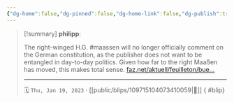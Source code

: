 ```yaml
---
{"dg-home":false,"dg-pinned":false,"dg-home-link":false,"dg-publish":true,"tags":["dgblip"],"disabled rules":["yaml-title","yaml-title-alias","file-name-heading"],"title":"philipp on mastodon @ 2023-01-19","created-date":"2023-01-19T09:13:50","id":109715104073410060,"updated-date":"2025-05-02T08:50:43","dg-path":"blips/109715104073410059.md","permalink":"/blips/109715104073410059/","dgPassFrontmatter":true}
---
```


> [!summary] **philipp**:
>
> The right-winged H.G. #maassen  will no longer officially comment on the German constitution, as the publisher does not want to be entangled in day-to-day politics.
> Given how far to the right Maaßen has moved, this makes total sense.
> [faz.net/aktuell/feuilleton/bue…](https://www.faz.net/aktuell/feuilleton/buecher/beck-verlag-trennt-sich-von-seinem-autor-hans-georg-maassen-18612160.html)
> - - -
>
> 🗓️ `Thu, Jan 19, 2023` · [[public/blips/109715104073410059\|🔗]]
{ #blip}

